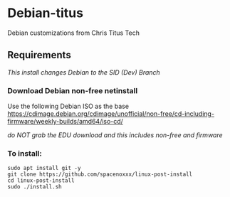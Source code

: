 # Debian-titus
Debian customizations from Chris Titus Tech
 
## Requirements
_This install changes Debian to the SID (Dev) Branch_

### Download Debian non-free netinstall

Use the following Debian ISO as the base <https://cdimage.debian.org/cdimage/unofficial/non-free/cd-including-firmware/weekly-builds/amd64/iso-cd/>

*do NOT grab the EDU download and this includes non-free and firmware*
### To install:

```
sudo apt install git -y
git clone https://github.com/spacenoxxx/linux-post-install
cd linux-post-install
sudo ./install.sh
```

